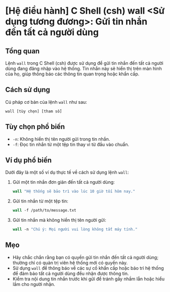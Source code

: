 # [Hệ điều hành] C Shell (csh) wall <Sử dụng tương đương>: Gửi tin nhắn đến tất cả người dùng

## Tổng quan
Lệnh `wall` trong C Shell (csh) được sử dụng để gửi tin nhắn đến tất cả người dùng đang đăng nhập vào hệ thống. Tin nhắn này sẽ hiển thị trên màn hình của họ, giúp thông báo các thông tin quan trọng hoặc khẩn cấp.

## Cách sử dụng
Cú pháp cơ bản của lệnh `wall` như sau:
```
wall [tùy chọn] [tham số]
```

## Tùy chọn phổ biến
- `-n`: Không hiển thị tên người gửi trong tin nhắn.
- `-f`: Đọc tin nhắn từ một tệp tin thay vì từ đầu vào chuẩn.

## Ví dụ phổ biến
Dưới đây là một số ví dụ thực tế về cách sử dụng lệnh `wall`:

1. Gửi một tin nhắn đơn giản đến tất cả người dùng:
   ```csh
   wall "Hệ thống sẽ bảo trì vào lúc 10 giờ tối hôm nay."
   ```

2. Gửi tin nhắn từ một tệp tin:
   ```csh
   wall -f /path/to/message.txt
   ```

3. Gửi tin nhắn mà không hiển thị tên người gửi:
   ```csh
   wall -n "Chú ý: Mọi người vui lòng không tắt máy tính."
   ```

## Mẹo
- Hãy chắc chắn rằng bạn có quyền gửi tin nhắn đến tất cả người dùng; thường chỉ có quản trị viên hệ thống mới có quyền này.
- Sử dụng `wall` để thông báo về các sự cố khẩn cấp hoặc bảo trì hệ thống để đảm bảo tất cả người dùng đều nhận được thông tin.
- Kiểm tra nội dung tin nhắn trước khi gửi để tránh gây nhầm lẫn hoặc hiểu lầm cho người nhận.